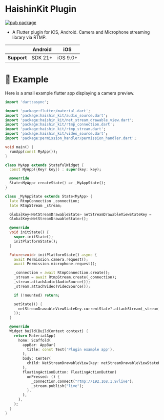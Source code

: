 # HaishinKit Plugin
[![pub package](https://img.shields.io/pub/v/haishin_kit.svg)](https://pub.dev/packages/haihsin_kit)
* A Flutter plugin for iOS, Android. Camera and Microphone streaming library via RTMP.

|                | Android | iOS      | 
|----------------|---------|----------|
| **Support**    | SDK 21+ | iOS 9.0+ |

# 🐾 Example
Here is a small example flutter app displaying a camera preview.
```dart
import 'dart:async';

import 'package:flutter/material.dart';
import 'package:haishin_kit/audio_source.dart';
import 'package:haishin_kit/net_stream_drawable_view.dart';
import 'package:haishin_kit/rtmp_connection.dart';
import 'package:haishin_kit/rtmp_stream.dart';
import 'package:haishin_kit/video_source.dart';
import 'package:permission_handler/permission_handler.dart';

void main() {
  runApp(const MyApp());
}

class MyApp extends StatefulWidget {
  const MyApp({Key? key}) : super(key: key);

  @override
  State<MyApp> createState() => _MyAppState();
}

class _MyAppState extends State<MyApp> {
  late RtmpConnection _connection;
  late RtmpStream _stream;

  GlobalKey<NetStreamDrawableState> netStreamDrawableViewStateKey =
  GlobalKey<NetStreamDrawableState>();

  @override
  void initState() {
    super.initState();
    initPlatformState();
  }

  Future<void> initPlatformState() async {
    await Permission.camera.request();
    await Permission.microphone.request();

    _connection = await RtmpConnection.create();
    _stream = await RtmpStream.create(_connection);
    _stream.attachAudio(AudioSource());
    _stream.attachVideo(VideoSource());

    if (!mounted) return;

    setState(() {
      netStreamDrawableViewStateKey.currentState?.attachStream(_stream);
    });
  }

  @override
  Widget build(BuildContext context) {
    return MaterialApp(
      home: Scaffold(
        appBar: AppBar(
          title: const Text('Plugin example app'),
        ),
        body: Center(
          child: NetStreamDrawableView(key: netStreamDrawableViewStateKey),
        ),
        floatingActionButton: FloatingActionButton(
          onPressed: () {
            _connection.connect("rtmp://192.168.1.9/live");
            _stream.publish("live");
          },
        ),
      ),
    );
  }
}
```
